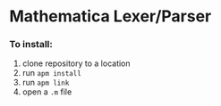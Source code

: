 # Mathematica Lexer/Parser

### To install:

1. clone repository to a location
2. run `apm install`
3. run `apm link`
4. open a `.m` file